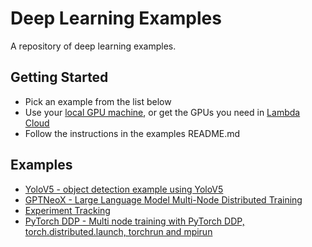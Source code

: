 # Deep Learning Examples

A repository of deep learning examples.

## Getting Started

- Pick an example from the list below
- Use your [local GPU machine](https://lambdalabs.com/gpu-workstations/vector), or get the GPUs you need in [Lambda Cloud](https://lambdalabs.com/service/gpu-cloud)
- Follow the instructions in the examples README.md

## Examples

- [YoloV5 - object detection example using YoloV5](yolov5/)
- [GPTNeoX - Large Language Model Multi-Node Distributed Training](gpt-neox-training/)
- [Experiment Tracking](experiment-tracking/)
- [PyTorch DDP - Multi node training with PyTorch DDP, torch.distributed.launch, torchrun and mpirun](pytorch/distributed)